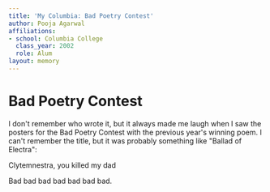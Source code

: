 ```yaml
---
title: 'My Columbia: Bad Poetry Contest'
author: Pooja Agarwal
affiliations:
- school: Columbia College
  class_year: 2002
  role: Alum
layout: memory
---
```


# Bad Poetry Contest

I don't remember who wrote it, but it always made me laugh when I saw the posters for the Bad Poetry Contest with the previous year's winning poem. I can't remember the title, but it was probably something like "Ballad of Electra":

Clytemnestra, you killed my dad

Bad bad bad bad bad bad bad.
